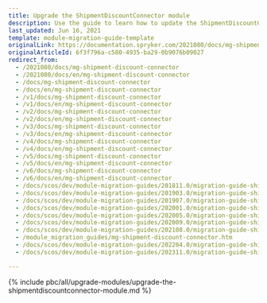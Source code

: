 ```yaml
---
title: Upgrade the ShipmentDiscountConnector module
description: Use the guide to learn how to update the ShipmentDiscountConnector module to a newer version.
last_updated: Jun 16, 2021
template: module-migration-guide-template
originalLink: https://documentation.spryker.com/2021080/docs/mg-shipment-discount-connector
originalArticleId: 6f3f796a-c580-4935-ba29-0b9076b09027
redirect_from:
  - /2021080/docs/mg-shipment-discount-connector
  - /2021080/docs/en/mg-shipment-discount-connector
  - /docs/mg-shipment-discount-connector
  - /docs/en/mg-shipment-discount-connector
  - /v1/docs/mg-shipment-discount-connector
  - /v1/docs/en/mg-shipment-discount-connector
  - /v2/docs/mg-shipment-discount-connector
  - /v2/docs/en/mg-shipment-discount-connector
  - /v3/docs/mg-shipment-discount-connector
  - /v3/docs/en/mg-shipment-discount-connector
  - /v4/docs/mg-shipment-discount-connector
  - /v4/docs/en/mg-shipment-discount-connector
  - /v5/docs/mg-shipment-discount-connector
  - /v5/docs/en/mg-shipment-discount-connector
  - /v6/docs/mg-shipment-discount-connector
  - /v6/docs/en/mg-shipment-discount-connector
  - /docs/scos/dev/module-migration-guides/201811.0/migration-guide-shipmentdiscountconnector.html
  - /docs/scos/dev/module-migration-guides/201903.0/migration-guide-shipmentdiscountconnector.html
  - /docs/scos/dev/module-migration-guides/201907.0/migration-guide-shipmentdiscountconnector.html
  - /docs/scos/dev/module-migration-guides/202001.0/migration-guide-shipmentdiscountconnector.html
  - /docs/scos/dev/module-migration-guides/202005.0/migration-guide-shipmentdiscountconnector.html
  - /docs/scos/dev/module-migration-guides/202009.0/migration-guide-shipmentdiscountconnector.html
  - /docs/scos/dev/module-migration-guides/202108.0/migration-guide-shipmentdiscountconnector.html
  - /module_migration_guides/mg-shipment-discount-connector.htm
  - /docs/scos/dev/module-migration-guides/202204.0/migration-guide-shipmentdiscountconnector.html
  - /docs/scos/dev/module-migration-guides/202311.0/migration-guide-shipmentdiscountconnector.html

---
```


{% include pbc/all/upgrade-modules/upgrade-the-shipmentdiscountconnector-module.md %} <!-- To edit, see /_includes/pbc/all/upgrade-modules/upgrade-the-shipmentdiscountconnector-module.md -->

